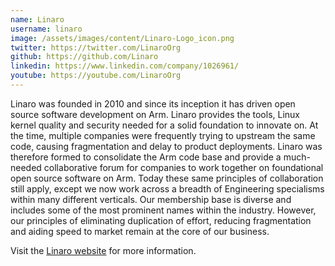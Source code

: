 ```yaml
---
name: Linaro
username: linaro
image: /assets/images/content/Linaro-Logo_icon.png
twitter: https://twitter.com/LinaroOrg
github: https://github.com/Linaro
linkedin: https://www.linkedin.com/company/1026961/
youtube: https://youtube.com/LinaroOrg
---
```

Linaro was founded in 2010 and since its inception it has driven open source software development on Arm. Linaro provides the tools, Linux kernel quality and security needed for a solid foundation to innovate on. At the time, multiple companies were frequently trying to upstream the same code, causing fragmentation and delay to product deployments. Linaro was therefore formed to consolidate the Arm code base and provide a much-needed collaborative forum for companies to work together on foundational open source software on Arm. Today these same principles of collaboration still apply, except we now work across a breadth of Engineering specialisms within many different verticals. Our membership base is diverse and includes some of the most prominent names within the industry. However, our principles of eliminating duplication of effort, reducing fragmentation and aiding speed to market remain at the core of our business.

Visit the [Linaro website](https://www.linaro.org/) for more information.